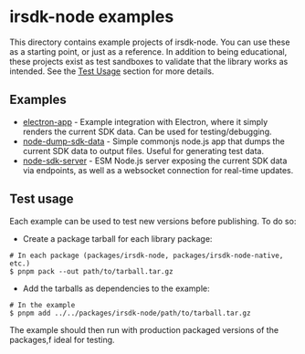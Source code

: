 # irsdk-node examples

This directory contains example projects of irsdk-node. You can use these as a 
starting point, or just as a reference. In addition to being educational, these
projects exist as test sandboxes to validate that the library works as intended. 
See the [Test Usage](#Test-usage) section for more details.

## Examples

- [electron-app](./electron-app/) - Example integration with Electron, where it 
simply renders the current SDK data. Can be used for testing/debugging.
- [node-dump-sdk-data](./node-dump-sdk-data/) - Simple commonjs node.js app that 
dumps the current SDK data to output files. Useful for generating test data.
- [node-sdk-server](./node-sdk-server/) - ESM Node.js server exposing the current 
SDK data via endpoints, as well as a websocket connection for real-time updates.

## Test usage

Each example can be used to test new versions before publishing. To do so:

- Create a package tarball for each library package:

```
# In each package (packages/irsdk-node, packages/irsdk-node-native, etc.)
$ pnpm pack --out path/to/tarball.tar.gz
```

- Add the tarballs as dependencies to the example:

```
# In the example
$ pnpm add ../../packages/irsdk-node/path/to/tarball.tar.gz
```

The example should then run with production packaged versions of the packages,f
ideal for testing.
